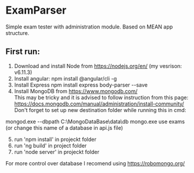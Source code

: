 # ExamParser

Simple exam tester with administration module.
Based on MEAN app structure.

## First run:
1. Download and install Node from  https://nodejs.org/en/ (my vesrison: v6.11.3)
2. Install angular:
npm install @angular/cli -g
3. Install Express
npm install express body-parser --save
4. Install MongoDB from https://www.mongodb.com/  
This may be tricky and it is advised to follow instruction from this page: https://docs.mongodb.com/manual/administration/install-community/
Don't forget to set up new destination folder while running this in cmd:

mongod.exe --dbpath C:\MongoDataBase\data\db
mongo.exe
use exams (or change this name of a database in api.js file)

5. run 'npm install' in projeckt folder
6. run 'ng build' in project folder
7. run 'node server' in projeckt folder


For more control over database I recomend using https://robomongo.org/